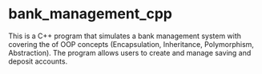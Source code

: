 # bank_management_cpp

This is a C++ program that simulates a bank management system with covering the of OOP concepts (Encapsulation, Inheritance, Polymorphism, Abstraction). The program allows users to create and manage saving and deposit accounts.